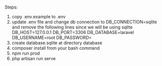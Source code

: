 Steps:

1) copy .env.example to .env
2) update .env file and change db connection to DB_CONNECTION=sqlite
    and remove the following lines since we will be using sqlite
    DB_HOST=127.0.0.1
    DB_PORT=3306
    DB_DATABASE=laravel
    DB_USERNAME=root
    DB_PASSWORD=
3) create database.sqlite at directory database
4) composer install from your bash command
5) npm run prod
6) php artisan run serve
